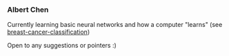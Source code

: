 ### Albert Chen

Currently learning basic neural networks and how a computer "learns" (see [breast-cancer-classification](https://github.com/DerpTaterTot/breast-cancer-classification))

Open to any suggestions or pointers :)

